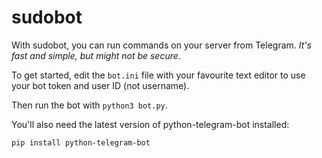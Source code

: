 # sudobot

With sudobot, you can run commands on your server from Telegram. *It's fast and simple, but might not be secure*.

To get started, edit the `bot.ini` file with your favourite text editor to use your bot token and user ID (not username).

Then run the bot with `python3 bot.py`.

You'll also need the latest version of python-telegram-bot installed:

    pip install python-telegram-bot
